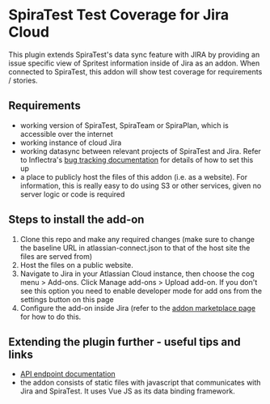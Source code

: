# SpiraTest Test Coverage for Jira Cloud

This plugin extends SpiraTest's data sync feature with JIRA by providing an issue specific view of Spritest information inside of Jira as an addon. When connected to SpiraTest, this addon will show test coverage for requirements / stories.

## Requirements
- working version of SpiraTest, SpiraTeam or SpiraPlan, which is accessible over the internet
- working instance of cloud Jira
- working datasync between relevant projects of SpiraTest and Jira. Refer to Inflectra's [bug tracking documentation](https://www.inflectra.com/Documents/SpiraTestPlanTeam%20External%20Bug%20Tracking%20Integration%20Guide.pdf) for details of how to set this up
- a place to publicly host the files of this addon (i.e. as a website). For information, this is really easy to do using S3 or other services, given no server logic or code is required

## Steps to install the add-on
1. Clone this repo and make any required changes (make sure to change the baseline URL in atlassian-connect.json to that of the host site the files are served from)
2. Host the files on a public website.
3. Navigate to Jira in your Atlassian Cloud instance, then choose the cog menu > Add-ons. Click Manage add-ons >  Upload add-on. If you don't see this option you need to enable developer mode for add ons from the settings button on this page
4. Configure the add-on inside Jira (refer to the [addon marketplace page](https://marketplace.atlassian.com/plugins/spiratest/cloud/overview) for how to do this.

## Extending the plugin further - useful tips and links
- [API endpoint documentation](http://api.inflectra.com/Spira/Services/v4_0/RestServiceOperation.aspx?uri=projects%2f%7bproject_id%7d%2frequirements%2f%7brequirement_id%7d&method=GET)
- the addon consists of static files with javascript that communicates with Jira and SpiraTest. It uses Vue JS as its data binding framework.
